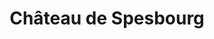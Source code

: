 ---
guid: "10a5cb56a869"
title: "Château de Spesbourg"
latlng: "48.401895, 7.397235"
videoId: "llDHYj1mTaM" 
---